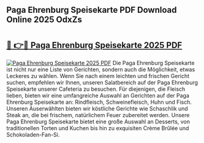 ## Paga Ehrenburg Speisekarte PDF Download Online 2025 OdxZs

# <h2><a href="http://gcbyhi6.nevu.top/?p=Paga+Ehrenburg+Speisekarte">🔗 👉🔴 Paga Ehrenburg Speisekarte 2025 PDF</a></h2>

[![Paga Ehrenburg Speisekarte 2025 PDF](https://i.imgur.com/dBaPXMq.png)](http://gcbyhi6.nevu.top/?p=Paga+Ehrenburg+Speisekarte)
Die Paga Ehrenburg Speisekarte ist nicht nur eine Liste von Gerichten, sondern auch die Möglichkeit, etwas Leckeres zu wählen. Wenn Sie nach einem leichten und frischen Gericht suchen, empfehlen wir Ihnen, unseren Salatbereich auf der Paga Ehrenburg Speisekarte unserer Cafeteria zu besuchen. Für diejenigen, die Fleisch lieben, bieten wir eine umfangreiche Auswahl an Gerichten auf der Paga Ehrenburg Speisekarte an: Rindfleisch, Schweinefleisch, Huhn und Fisch. Unseren Auserwählten bieten wir köstliche Gerichte wie Schaschlik und Steak an, die bei frischem, natürlichem Feuer zubereitet werden. Unsere Paga Ehrenburg Speisekarte bietet eine große Auswahl an Desserts, von traditionellen Torten und Kuchen bis hin zu exquisiten Crème Brûlée und Schokoladen-Fan-Si.

